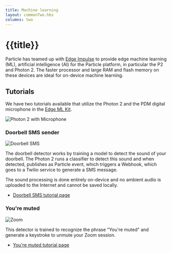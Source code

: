 ```yaml
---
title: Machine learning
layout: commonTwo.hbs
columns: two
---
```


# {{title}}

Particle has teamed up with [Edge Impulse](https://www.edgeimpulse.com/) to provide edge machine learning (ML), artificial intelligence (AI) for the Particle platform, in particular the P2 and Photon 2. The faster processor and large RAM and flash memory on these devices are ideal for on-device machine learning.

## Tutorials

We have two tutorials available that utilize the Photon 2 and the PDM digital microphone in the [Edge ML Kit](/reference/datasheets/accessories/edge-ml-kit/).

![Photon 2 with Microphone](/assets/images/edge-kit/mic-3.jpeg)

### Doorbell SMS sender

![Doorbell SMS](/assets/images/edge-kit/doorbell.jpeg)

The doorbell detector works by training a model to detect the sound of your doorbell. The Photon 2 runs a classifier to detect this sound and when detected, publishes as Particle event, which triggers a Webhook, which goes to a Twilio service to generate a SMS message. 

The sound processing is done entirely on-device and no ambient audio is uploaded to the Internet and cannot be saved locally. 

- [Doorbell SMS tutorial page](/getting-started/machine-learning/doorbell/)

### You're muted

![Zoom](/assets/images/edge-kit/zoom.png)

This detector is trained to recognize the phrase "You're muted" and generate a keystroke to unmute your Zoom session. 

- [You're muted tutorial page](/getting-started/machine-learning/youre-muted/)
